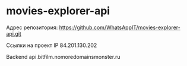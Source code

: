 # movies-explorer-api

Адрес репозитория: https://github.com/WhatsAppIT/movies-explorer-api.git

Ссылки на проект
IP 84.201.130.202

Backend api.bitfilm.nomoredomainsmonster.ru
